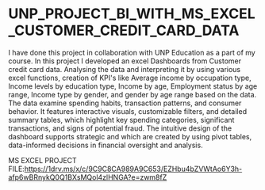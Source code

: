 # UNP_PROJECT_BI_WITH_MS_EXCEL_CUSTOMER_CREDIT_CARD_DATA

I have done this project in collaboration with UNP Education as a part of my course. In this project I developed an excel Dashboards from Customer credit card data. Analysing the data and interpreting it by using various excel functions, creation of KPI's like Average income by occupation type, Income levels by education type, Income by age, Employment status by age range, Income type by gender, and gender by age range based on the data. The data examine spending habits, transaction patterns, and consumer behavior. It features interactive visuals, customizable filters, and detailed summary tables, which highlight key spending categories, significant transactions, and signs of potential fraud. The intuitive design of the dashboard supports strategic and which are created by using pivot tables, data-informed decisions in financial oversight and analysis.

MS EXCEL PROJECT FILE:https://1drv.ms/x/c/9C9C8CA989A9C653/EZHbu4bZVWtAo6Y3h-afp6wBRnykQ0Q1BXsMQol4zlHNGA?e=zwm8fZ
